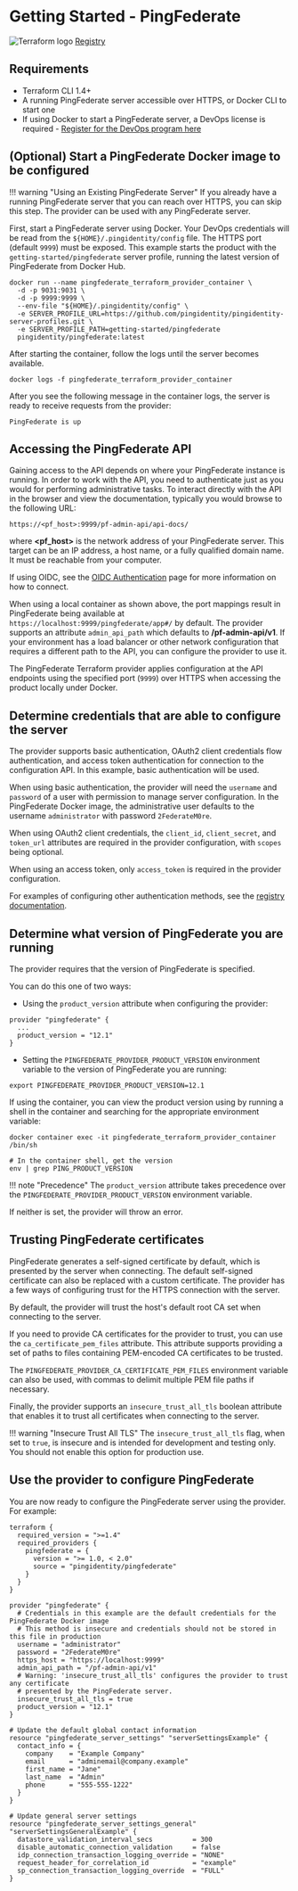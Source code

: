 # Getting Started - PingFederate

<div class="banner" onclick="window.open('https://registry.terraform.io/providers/pingidentity/pingfederate/latest','');">
    <img class="assets" src="../../img/logos/tf-logo.svg" alt="Terraform logo" />
    <span class="caption">
        <a class="assetlinks" href="https://registry.terraform.io/providers/pingidentity/pingfederate/latest" target=”_blank”>Registry</a>
    </span>
</div>

## Requirements

* Terraform CLI 1.4+
* A running PingFederate server accessible over HTTPS, or Docker CLI to start one
* If using Docker to start a PingFederate server, a DevOps license is required - [Register for the DevOps program here](https://devops.pingidentity.com/how-to/devopsRegistration/)

## (Optional) Start a PingFederate Docker image to be configured

!!! warning "Using an Existing PingFederate Server"
    If you already have a running PingFederate server that you can reach over HTTPS, you can skip this step. The provider can be used with any PingFederate server.

First, start a PingFederate server using Docker. Your DevOps credentials will be read from the `${HOME}/.pingidentity/config` file. The HTTPS port (default `9999`) must be exposed.  This example starts the product with the `getting-started/pingfederate` server profile, running the latest version of PingFederate from Docker Hub.

```shell
docker run --name pingfederate_terraform_provider_container \
  -d -p 9031:9031 \
  -d -p 9999:9999 \
  --env-file "${HOME}/.pingidentity/config" \
  -e SERVER_PROFILE_URL=https://github.com/pingidentity/pingidentity-server-profiles.git \
  -e SERVER_PROFILE_PATH=getting-started/pingfederate
  pingidentity/pingfederate:latest
```

After starting the container, follow the logs until the server becomes available.

```shell
docker logs -f pingfederate_terraform_provider_container
```

After you see the following message in the container logs, the server is ready to receive requests from the provider:

```shell
PingFederate is up
```

## Accessing the PingFederate API

Gaining access to the API depends on where your PingFederate instance is running.  In order to work with the API, you need to authenticate just as you would for performing administrative tasks.  To interact directly with the API in the browser and view the documentation, typically you would browse to the following URL:

`https://<pf_host>:9999/pf-admin-api/api-docs/`

where **<pf_host\>** is the network address of your PingFederate server. This target can be an IP address, a host name, or a fully qualified domain name. It must be reachable from your computer.

If using OIDC, see the [OIDC Authentication](https://docs.pingidentity.com/r/en-us/pingfederate-110/pf_enabling_oidc_based_auth) page for more information on how to connect.

When using a local container as shown above, the port mappings result in PingFederate being available at `https://localhost:9999/pingfederate/app#/` by default.  The provider supports an attribute `admin_api_path` which defaults to **/pf-admin-api/v1**.  If your environment has a load balancer or other network configuration that requires a different path to the API, you can configure the provider to use it.

The PingFederate Terraform provider applies configuration at the API endpoints using the specified port (`9999`) over HTTPS when accessing the product locally under Docker.

## Determine credentials that are able to configure the server

The provider supports basic authentication, OAuth2 client credentials flow authentication, and access token authentication for connection to the configuration API. In this example, basic authentication will be used.

When using basic authentication, the provider will need the `username` and `password` of a user with permission to manage server configuration. In the PingFederate Docker image, the administrative user defaults to the username `administrator` with password `2FederateM0re`.

When using OAuth2 client credentials, the `client_id`, `client_secret`, and `token_url` attributes are required in the provider configuration, with `scopes` being optional.

When using an access token, only `access_token` is required in the provider configuration.

For examples of configuring other authentication methods, see the [registry documentation](https://registry.terraform.io/providers/pingidentity/pingfederate/latest/docs).

## Determine what version of PingFederate you are running

The provider requires that the version of PingFederate is specified.  

You can do this one of two ways:

* Using the `product_version` attribute when configuring the provider:

```shell
provider "pingfederate" {
  ...
  product_version = "12.1"
}
```

* Setting the `PINGFEDERATE_PROVIDER_PRODUCT_VERSION` environment variable to the version of PingFederate you are running:

```shell
export PINGFEDERATE_PROVIDER_PRODUCT_VERSION=12.1
```

If using the container, you can view the product version using by running a shell in the container and searching for the appropriate environment variable:

```shell
docker container exec -it pingfederate_terraform_provider_container /bin/sh

# In the container shell, get the version
env | grep PING_PRODUCT_VERSION
```

!!! note "Precedence"
    The `product_version` attribute takes precedence over the `PINGFEDERATE_PROVIDER_PRODUCT_VERSION` environment variable.

If neither is set, the provider will throw an error.

## Trusting PingFederate certificates

PingFederate generates a self-signed certificate by default, which is presented by the server when connecting.
The default self-signed certificate can also be replaced with a custom certificate. The provider has a few ways of configuring trust for the HTTPS connection with the server.

By default, the provider will trust the host's default root CA set when connecting to the server.

If you need to provide CA certificates for the provider to trust, you can use the `ca_certificate_pem_files` attribute. This attribute supports providing a set of paths to files containing PEM-encoded CA certificates to be trusted.

The `PINGFEDERATE_PROVIDER_CA_CERTIFICATE_PEM_FILES` environment variable can also be used, with commas to delimit multiple PEM file paths if necessary.

Finally, the provider supports an `insecure_trust_all_tls` boolean attribute that enables it to trust all certificates when connecting to the server.

!!! warning "Insecure Trust All TLS"
    The `insecure_trust_all_tls` flag, when set to `true`, is insecure and is intended for development and testing only.  You should not enable this option for production use.

## Use the provider to configure PingFederate

You are now ready to configure the PingFederate server using the provider.  For example:

```shell
terraform {
  required_version = ">=1.4"
  required_providers {
    pingfederate = {
      version = ">= 1.0, < 2.0"
      source = "pingidentity/pingfederate"
    }
  }
}

provider "pingfederate" {
  # Credentials in this example are the default credentials for the PingFederate Docker image
  # This method is insecure and credentials should not be stored in this file in production
  username = "administrator"
  password = "2FederateM0re"
  https_host = "https://localhost:9999"
  admin_api_path = "/pf-admin-api/v1"
  # Warning: 'insecure_trust_all_tls' configures the provider to trust any certificate
  # presented by the PingFederate server.
  insecure_trust_all_tls = true
  product_version = "12.1"
}

# Update the default global contact information
resource "pingfederate_server_settings" "serverSettingsExample" {
  contact_info = {
    company    = "Example Company"
    email      = "adminemail@company.example"
    first_name = "Jane"
    last_name  = "Admin"
    phone      = "555-555-1222"
  }
}

# Update general server settings
resource "pingfederate_server_settings_general" "serverSettingsGeneralExample" {
  datastore_validation_interval_secs          = 300
  disable_automatic_connection_validation     = false
  idp_connection_transaction_logging_override = "NONE"
  request_header_for_correlation_id           = "example"
  sp_connection_transaction_logging_override  = "FULL"
}
```
